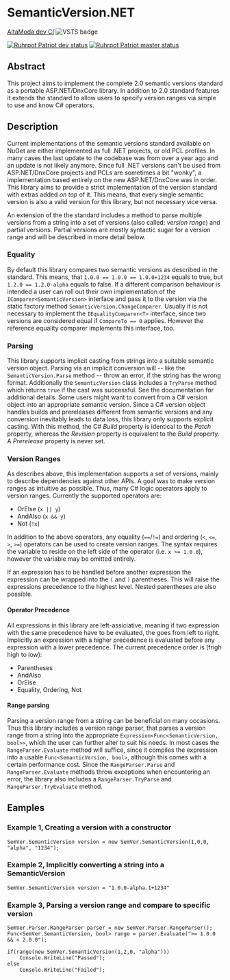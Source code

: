 # SemanticVersion.NET
[AltaModa dev CI](https://altamoda.visualstudio.com/SemanticVersion/_Build/ "Builds") ![VSTS badge](https://altamoda.visualstudio.com/_apis/public/build/definitions/0939118e-8ff6-4dd0-904f-67c3adf1aae6/3/badge)

[![Ruhrpot Patriot dev status](https://ci.appveyor.com/api/projects/status/a1lsuyalpn9u51ot?svg=true)](https://ci.appveyor.com/project/Ruhrpottpatriot/semanticversion "Ruhrpot Patriot dev status")
[![Ruhrpot Patriot master status](https://ci.appveyor.com/api/projects/status/a1lsuyalpn9u51ot/branch/master?svg=true)](https://ci.appveyor.com/project/Ruhrpottpatriot/semanticversion/branch/master "Ruhrpot Patriot master status")

## Abstract
This project aims to implement the complete 2.0 semantic versions standard as a portable ASP.NET/DnxCore library. In addition to 2.0 standard features it extends the standard to allow users to specify version ranges via simple to use and know C# operators.

## Description
Current implementations of the semantic versions standard available on NuGet are either implemented as full .NET projects, or old PCL profiles. In many cases the last update to the codebase was from over a year ago and an update is not likely anymore. Since full .NET versions can't be used from ASP.NET/DnxCore projects and PCLs are sometimes a bit "wonky", a implementation based entirely on the new ASP.NET/DnxCore was in order.
This library aims to provide a strict implementation of the version standard with extras added *on top* of it. This means, that every single semantic version is also a valid version for this library, but not necessary vice versa.

An extension of the the standard includes a method to parse multiple versions from a string into a set of versions (also called: *version range*) and partial versions. Partial versions are mostly syntactic sugar for a version range and will be described in more detail below.

### Equality
By default this library compares two semantic versions as described in the standard. This means, that `1.0.0 == 1.0.0 == 1.0.0+1234` equals to true, but `1.2.0 == 1.2.0-alpha` equals to false.
If a different comparison behaviour is intended a user can roll out their own implementation of the `IComparer<SemanticVersion>` interface and pass it to the version via the static factory method `SemanticVersion.ChangeComparer`. Usually it is not necessary to  implement the `IEqualityComparer<T>` interface, since two versions are considered equal if `CompareTo == 0` applies. However the reference equality comparer implements this interface, too.

### Parsing
This library supports implicit casting from strings into a suitable semantic version object. Parsing via an implicit conversion will -- like the `SemanticVersion.Parse` method -- throw an error, if the string has the wrong format. Additionally the `SemanticVersion` class includes a `TryParse` method which returns `true` if the cast was successful. See the documentation for additional details.
Some users might want to convert from a C# version object into an appropriate semantic version. Since a C# version object handles builds and prereleases different from semantic versions and any conversion inevitably leads to data loss, this library only supports explicit casting. With this method, the C# *Build* property is identical to the *Patch* property, whereas the *Revision* property is equivalent to the *Build* property. A *Prerelease* property is never set.

### Version Ranges
As describes above, this implementation supports a set of versions, mainly to describe dependencies against other APIs. A goal was to make version ranges as intuitive as possible. Thus, many C# logic operators apply to version ranges. Currently the supported operators are:
* OrElse (`x || y`)
* AndAlso (`x && y`)
* Not (`!x`)

In addition to the above operators, any equality (`==`/`!=`) and ordering (`<`, `<=`, `>`, `>=`) operators can be used to create version ranges. The syntax requires the variable to reside on the left side of the operator (i.e. `x >= 1.0.0`), however the variable may be omitted entirely.

If an expression has to be handled before another expression the expression can be wrapped into the `(` and `)` parentheses. This will raise the expressions precedence to the highest level. Nested parentheses are also possible.

#### Operator Precedence
All expressions in this library are left-assiciative, meaning if two expression with the same precedence have to be evaluated, the goes from left to right. Implicitly an expression with a higher precedence is evaluated before any expression with a lower precedence. The current precedence order is (frigh high to low):
* Parentheses
* AndAlso
* OrElse
* Equality, Ordering, Not

#### Range parsing
Parsing a version range from a string can be beneficial on many occasions. Thus this library includes a version range parser, that parses a version range from a string into the appropriate `Expression<Func<SemanticVersion, bool>>`, which the user can further alter to suit his needs. In most cases the `RangeParser.Evaluate` method will suffice, since it compiles the expression into a usable `Func<SemanticVersion, bool>`, although this comes with a certain performance cost.
Since the `RangeParser.Parse` and `RangeParser.Evaluate` methods throw exceptions when encountering an error, the library also includes a `RangeParser.TryParse` and `RangeParser.TryEvaluate` method.

## Eamples
### Example 1, Creating a version with a constructor
```
SemVer.SemanticVersion version = new SemVer.SemanticVersion(1,0,0, "alpha", "1234");
```

### Example 2, Implicitly converting a string into a SemanticVersion
```
SemVer.SemanticVersion version = "1.0.0-alpha.1+1234"
```

### Example 3, Parsing a version range and compare to specific version
```
SemVer.Parser.RangeParser parser = new SemVer.Parser.RangeParser();
Func<SemVer.SemanticVersion, bool> range = parser.Evaluate(">= 1.0.0 && < 2.0.0");

if(range(new SemVer.SemanticVersion(1,2,0, "alpha")))
    Console.WriteLine("Passed");
else
    Console.WriteLine("Failed");
```
